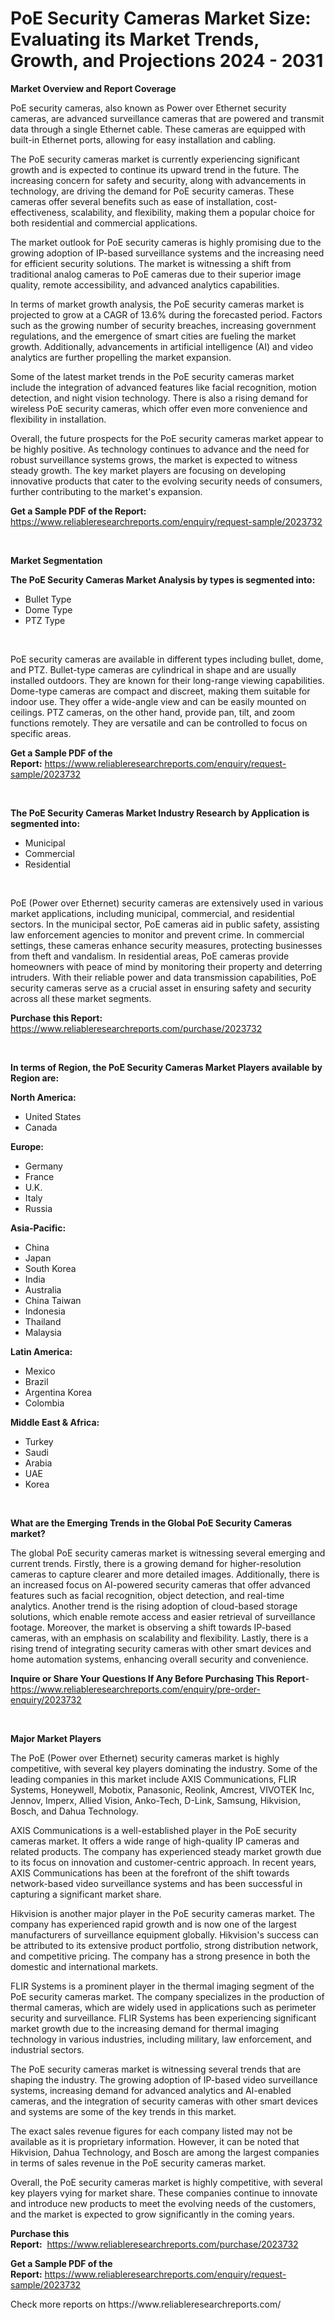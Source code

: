<p><h1>PoE Security Cameras Market Size: Evaluating its Market Trends, Growth, and Projections 2024 - 2031</h1></p><p><strong>Market Overview and Report Coverage</strong></p>
<p><p>PoE security cameras, also known as Power over Ethernet security cameras, are advanced surveillance cameras that are powered and transmit data through a single Ethernet cable. These cameras are equipped with built-in Ethernet ports, allowing for easy installation and cabling.</p><p>The PoE security cameras market is currently experiencing significant growth and is expected to continue its upward trend in the future. The increasing concern for safety and security, along with advancements in technology, are driving the demand for PoE security cameras. These cameras offer several benefits such as ease of installation, cost-effectiveness, scalability, and flexibility, making them a popular choice for both residential and commercial applications.</p><p>The market outlook for PoE security cameras is highly promising due to the growing adoption of IP-based surveillance systems and the increasing need for efficient security solutions. The market is witnessing a shift from traditional analog cameras to PoE cameras due to their superior image quality, remote accessibility, and advanced analytics capabilities.</p><p>In terms of market growth analysis, the PoE security cameras market is projected to grow at a CAGR of 13.6% during the forecasted period. Factors such as the growing number of security breaches, increasing government regulations, and the emergence of smart cities are fueling the market growth. Additionally, advancements in artificial intelligence (AI) and video analytics are further propelling the market expansion.</p><p>Some of the latest market trends in the PoE security cameras market include the integration of advanced features like facial recognition, motion detection, and night vision technology. There is also a rising demand for wireless PoE security cameras, which offer even more convenience and flexibility in installation.</p><p>Overall, the future prospects for the PoE security cameras market appear to be highly positive. As technology continues to advance and the need for robust surveillance systems grows, the market is expected to witness steady growth. The key market players are focusing on developing innovative products that cater to the evolving security needs of consumers, further contributing to the market's expansion.</p></p>
<p><strong>Get a Sample PDF of the Report:</strong> <a href="https://www.reliableresearchreports.com/enquiry/request-sample/2023732">https://www.reliableresearchreports.com/enquiry/request-sample/2023732</a></p>
<p>&nbsp;</p>
<p><strong>Market Segmentation</strong></p>
<p><strong>The PoE Security Cameras Market Analysis by types is segmented into:</strong></p>
<p><ul><li>Bullet Type</li><li>Dome Type</li><li>PTZ Type</li></ul></p>
<p>&nbsp;</p>
<p><p>PoE security cameras are available in different types including bullet, dome, and PTZ. Bullet-type cameras are cylindrical in shape and are usually installed outdoors. They are known for their long-range viewing capabilities. Dome-type cameras are compact and discreet, making them suitable for indoor use. They offer a wide-angle view and can be easily mounted on ceilings. PTZ cameras, on the other hand, provide pan, tilt, and zoom functions remotely. They are versatile and can be controlled to focus on specific areas.</p></p>
<p><strong>Get a Sample PDF of the Report:</strong>&nbsp;<a href="https://www.reliableresearchreports.com/enquiry/request-sample/2023732">https://www.reliableresearchreports.com/enquiry/request-sample/2023732</a></p>
<p>&nbsp;</p>
<p><strong>The PoE Security Cameras Market Industry Research by Application is segmented into:</strong></p>
<p><ul><li>Municipal</li><li>Commercial</li><li>Residential</li></ul></p>
<p>&nbsp;</p>
<p><p>PoE (Power over Ethernet) security cameras are extensively used in various market applications, including municipal, commercial, and residential sectors. In the municipal sector, PoE cameras aid in public safety, assisting law enforcement agencies to monitor and prevent crime. In commercial settings, these cameras enhance security measures, protecting businesses from theft and vandalism. In residential areas, PoE cameras provide homeowners with peace of mind by monitoring their property and deterring intruders. With their reliable power and data transmission capabilities, PoE security cameras serve as a crucial asset in ensuring safety and security across all these market segments.</p></p>
<p><strong>Purchase this Report:</strong>&nbsp; <a href="https://www.reliableresearchreports.com/purchase/2023732">https://www.reliableresearchreports.com/purchase/2023732</a></p>
<p>&nbsp;</p>
<p><strong>In terms of Region, the PoE Security Cameras Market Players available by Region are:</strong></p>
<p>
    <p> <strong> North America: </strong>
        <ul>
            <li>United States</li>
            <li>Canada</li>
        </ul>
        </p> 
    <p> <strong> Europe: </strong>
        <ul>
            <li>Germany</li>
            <li>France</li>
            <li>U.K.</li>
            <li>Italy</li>
            <li>Russia</li>
        </ul>
        </p> 
    <p> <strong> Asia-Pacific: </strong>
        <ul>
            <li>China</li>
            <li>Japan</li>
            <li>South Korea</li>
            <li>India</li>
            <li>Australia</li>
            <li>China Taiwan</li>
            <li>Indonesia</li>
            <li>Thailand</li>
            <li>Malaysia</li>
        </ul>
        </p> 
    <p> <strong> Latin America: </strong>
        <ul>
            <li>Mexico</li>
            <li>Brazil</li>
            <li>Argentina Korea</li>
            <li>Colombia</li>
        </ul>
        </p> 
    <p> <strong> Middle East & Africa: </strong>
        <ul>
            <li>Turkey</li>
            <li>Saudi</li>
            <li>Arabia</li>
            <li>UAE</li>
            <li>Korea</li>
        </ul>
    </p>
    </p>
<p>&nbsp;</p>
<p><strong>What are the Emerging Trends in the Global PoE Security Cameras market?</strong></p>
<p><p>The global PoE security cameras market is witnessing several emerging and current trends. Firstly, there is a growing demand for higher-resolution cameras to capture clearer and more detailed images. Additionally, there is an increased focus on AI-powered security cameras that offer advanced features such as facial recognition, object detection, and real-time analytics. Another trend is the rising adoption of cloud-based storage solutions, which enable remote access and easier retrieval of surveillance footage. Moreover, the market is observing a shift towards IP-based cameras, with an emphasis on scalability and flexibility. Lastly, there is a rising trend of integrating security cameras with other smart devices and home automation systems, enhancing overall security and convenience.</p></p>
<p><strong>Inquire or Share Your Questions If Any Before Purchasing This Report</strong>- <a href="https://www.reliableresearchreports.com/enquiry/pre-order-enquiry/2023732">https://www.reliableresearchreports.com/enquiry/pre-order-enquiry/2023732</a></p>
<p>&nbsp;</p>
<p><strong>Major Market Players</strong></p>
<p><p>The PoE (Power over Ethernet) security cameras market is highly competitive, with several key players dominating the industry. Some of the leading companies in this market include AXIS Communications, FLIR Systems, Honeywell, Mobotix, Panasonic, Reolink, Amcrest, VIVOTEK Inc, Jennov, Imperx, Allied Vision, Anko-Tech, D-Link, Samsung, Hikvision, Bosch, and Dahua Technology.</p><p>AXIS Communications is a well-established player in the PoE security cameras market. It offers a wide range of high-quality IP cameras and related products. The company has experienced steady market growth due to its focus on innovation and customer-centric approach. In recent years, AXIS Communications has been at the forefront of the shift towards network-based video surveillance systems and has been successful in capturing a significant market share.</p><p>Hikvision is another major player in the PoE security cameras market. The company has experienced rapid growth and is now one of the largest manufacturers of surveillance equipment globally. Hikvision's success can be attributed to its extensive product portfolio, strong distribution network, and competitive pricing. The company has a strong presence in both the domestic and international markets.</p><p>FLIR Systems is a prominent player in the thermal imaging segment of the PoE security cameras market. The company specializes in the production of thermal cameras, which are widely used in applications such as perimeter security and surveillance. FLIR Systems has been experiencing significant market growth due to the increasing demand for thermal imaging technology in various industries, including military, law enforcement, and industrial sectors.</p><p>The PoE security cameras market is witnessing several trends that are shaping the industry. The growing adoption of IP-based video surveillance systems, increasing demand for advanced analytics and AI-enabled cameras, and the integration of security cameras with other smart devices and systems are some of the key trends in this market.</p><p>The exact sales revenue figures for each company listed may not be available as it is proprietary information. However, it can be noted that Hikvision, Dahua Technology, and Bosch are among the largest companies in terms of sales revenue in the PoE security cameras market.</p><p>Overall, the PoE security cameras market is highly competitive, with several key players vying for market share. These companies continue to innovate and introduce new products to meet the evolving needs of the customers, and the market is expected to grow significantly in the coming years.</p></p>
<p><strong>Purchase this Report:</strong>&nbsp;&nbsp;<a href="https://www.reliableresearchreports.com/purchase/2023732">https://www.reliableresearchreports.com/purchase/2023732</a></p>
<p></p>
<p><strong>Get a Sample PDF of the Report:</strong>&nbsp;<a href="https://www.reliableresearchreports.com/enquiry/request-sample/2023732">https://www.reliableresearchreports.com/enquiry/request-sample/2023732</a></p>
<p>Check more reports on https://www.reliableresearchreports.com/</p>